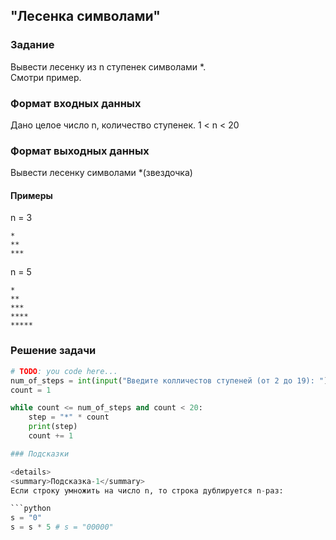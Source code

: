 ## "Лесенка символами"

### Задание

Вывести лесенку из n ступенек символами *. \
Смотри пример.

### Формат входных данных

Дано целое число n, количество ступенек. 1 < n < 20

### Формат выходных данных

Вывести лесенку символами *(звездочка)

#### Примеры

n = 3 
```
*
**
***
```
n = 5
```
*
**
***
****
*****
```

### Решение задачи

```python
# TODO: you code here...
num_of_steps = int(input("Введите колличестов ступеней (от 2 до 19): "))
count = 1

while count <= num_of_steps and count < 20:
    step = "*" * count
    print(step)
    count += 1

### Подсказки

<details>
<summary>Подсказка-1</summary>
Если строку умножить на число n, то строка дублируется n-раз:

```python
s = "0"
s = s * 5 # s = "00000" 
```
</details>
